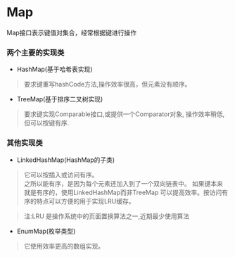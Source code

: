 # Map
Map接口表示键值对集合，经常根据键进行操作  

### 两个主要的实现类

* HashMap(基于哈希表实现)  
> 要求键重写hashCode方法,操作效率很高，但元素没有顺序。

* TreeMap(基于排序二叉树实现)  
> 要求键实现Comparable接口,或提供一个Comparator对象,
操作效率稍低,但可以按键有序.
### 其他实现类
* LinkedHashMap(HashMap的子类)  
> 它可以按插入或访问有序。  
> 之所以能有序，是因为每个元素还加入到了一个双向链表中。
如果键本来就是有序的，使用LinkedHashMap而非TreeMap
可以提高效率。按访问有序的特点可以方便的用于实现LRU缓存。  

>注:LRU 是操作系统中的页面置换算法之一,近期最少使用算法
* EnumMap(枚举类型)
> 它使用效率更高的数组实现。